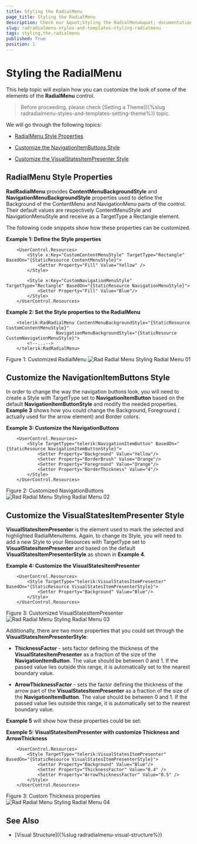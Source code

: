 ```yaml
---
title: Styling the RadialMenu
page_title: Styling the RadialMenu
description: Check our &quot;Styling the RadialMenu&quot; documentation article for the RadRadialMenu {{ site.framework_name }} control.
slug: radradialmenu-styles-and-templates-styling-radialmenu
tags: styling,the,radialmenu
published: True
position: 1
---
```


# Styling the RadialMenu

This help topic will explain how you can customize the look of some of the elements of the __RadialMenu__ control.    

>Before proceeding, please check [Setting a Theme]({%slug radradialmenu-styles-and-templates-setting-theme%}) topic.        

We will go through the following topics:

* [RadialMenu Style Properties](#radialmenu-style-properties)

* [Customize the NavigationItemButtons Style](#customize-the-navigationitembuttons-style)

* [Customize the VisualStatesItemPresenter Style](#customize-the-visualstatesitempresenter-style)

## RadialMenu Style Properties

__RadRadialMenu__ provides __ContentMenuBackgroundStyle__ and __NavigationMenuBackgroundStyle__ properties used to define the Background of the ContentMenu and NavigationMenu parts of the control. Their default values are respectively ContentMenuStyle and NavigationMenuStyle and receive as a TargetType a Rectangle element.

The following code snippets show how these properties can be customized.        

__Example 1: Define the Style properties__

```XAML
	<UserControl.Resources>
	    <Style x:Key="CustomContentMenuStyle" TargetType="Rectangle" BasedOn="{StaticResource ContentMenuStyle}">
	        <Setter Property="Fill" Value="Yellow" />
	    </Style>
	
	    <Style x:Key="CustomNavigationMenuStyle" TargetType="Rectangle" BasedOn="{StaticResource NavigationMenuStyle}">
	        <Setter Property="Fill" Value="Blue"/>
	    </Style>
	</UserControl.Resources>
```

__Example 2: Set the Style properties to the RadialMenu__

```XAML
	<telerik:RadRadialMenu ContentMenuBackgroundStyle="{StaticResource CustomContentMenuStyle}"
	               NavigationMenuBackgroundStyle="{StaticResource CustomNavigationMenuStyle}">
	    <!--...-->
	</telerik:RadRadialMenu>
```

Figure 1: Customized RadialMenu
![Rad Radial Menu Styling Radial Menu 01](images/RadRadialMenu_Styling_RadialMenu_01.png)

## Customize the NavigationItemButtons Style

In order to change the way the navigation buttons look, you will need to create a Style with TargetType set to __NavigationItemButton__ based on the default __NavigationItemButtonStyle__ and modify the needed properties. __Example 3__ shows how you could change the Background, Foreground ( actually used for the arrow element) and Border colors.        

__Example 3: Customize the NavigationButtons__

```XAML
	<UserControl.Resources>
	    <Style TargetType="telerik:NavigationItemButton" BasedOn="{StaticResource NavigationItemButtonStyle}">
	        <Setter Property="Background" Value="Yellow"/>
	        <Setter Property="BorderBrush" Value="Orange"/>
	        <Setter Property="Foreground" Value="Orange"/>
	        <Setter Property="BorderThickness" Value="4"/>
	    </Style>
	</UserControl.Resources>
```

Figure 2: Customized NavigationButtons
![Rad Radial Menu Styling Radial Menu 02](images/RadRadialMenu_Styling_RadialMenu_02.png)

## Customize the VisualStatesItemPresenter Style

__VisualStatesItemPresenter__ is the element used to mark the selected and highlighted RadialMenuItems. Again, to change its Style, you will need to add a new Style to your Resources with TargetType set to __VisualStatesItemPresenter__ and based on the default __VisualStatesItemPresenterStyle__ as shown in __Example 4__.        

__Example 4: Customize the VisualStatesItemPresenter__

```XAML
	<UserControl.Resources>
	    <Style TargetType="telerik:VisualStatesItemPresenter" BasedOn="{StaticResource VisualStatesItemPresenterStyle}">
	        <Setter Property="Background" Value="Blue"/>
	    </Style>
	</UserControl.Resources>
```

Figure 3: Customized VisualStatesItemPresenter
![Rad Radial Menu Styling Radial Menu 03](images/RadRadialMenu_Styling_RadialMenu_03.png)

Additionally, there are two more properties that you could set through the __VisualStatesItemPresenterStyle__:      

* __ThicknessFactor__ - sets factor defining the thickness of the __VisualStatesItemPresenter__ as a fraction of the size of the __NavigationItemButton__. The value should be between 0 and 1. If the passed value lies outside this range, it is automatically set to the nearest boundary value.            

* __ArrowThicknessFactor__ - sets the factor defining the thickness of the arrow part of the __VisualStatesItemPresenter__ as a fraction of the size of the __NavigationItemButton__. The value should be between 0 and 1. If the passed value lies outside this range, it is automatically set to the nearest boundary value.             

__Example 5__ will show how these properties could be set:        

__Example 5: VisualStatesItemPresenter with customize Thickness and ArrowThickness__

```XAML
	<UserControl.Resources>
	    <Style TargetType="telerik:VisualStatesItemPresenter" BasedOn="{StaticResource VisualStatesItemPresenterStyle}">
	        <Setter Property="Background" Value="Blue"/>
	        <Setter Property="ThicknessFactor" Value="0.4" />
	        <Setter Property="ArrowThicknessFactor" Value="0.5" />
	    </Style>
	</UserControl.Resources>
```

Figure 3: Custom Thickness properties
![Rad Radial Menu Styling Radial Menu 04](images/RadRadialMenu_Styling_RadialMenu_04.png)

## See Also

 * [Visual Structure]({%slug radradialmenu-visual-structure%})
